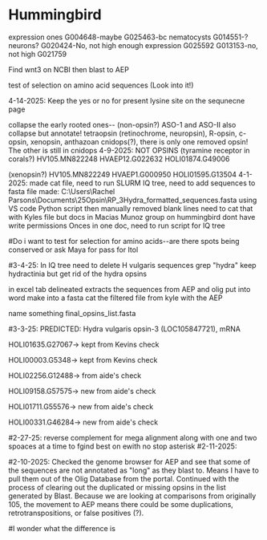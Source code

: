 # Hummingbird
expression ones 
G004648-maybe
G025463-bc nematocysts
G014551-? neurons?
G020424-No, not high enough expression
G025592
G013153-no, not high 
G021759

Find wnt3 on NCBI then blast to AEP

test of selection on amino acid sequences (Look into it!)

4-14-2025: Keep the yes or no for present lysine site on the sequnecne page

collapse the early rooted ones-- (non-opsin?) ASO-1 and ASO-II also collapse but annotate! tetraopsin (retinochrome, neuropsin), R-opsin, c-opsin, xenopsin, anthazoan cnidops(?), 
there is only one removed opsin! The other is still in cnidops
4-9-2025: 
NOT OPSINS
(tyramine receptor in corals?)
HV105.MN822248
HVAEP12.G022632
HOLI01874.G49006

(xenopsin?) 
HV105.MN822249
HVAEP1.G000950
HOLI01595.G13504
4-1-2025: made cat file, need to run SLURM
IQ tree, need to add sequences to fasta file
made: C:\Users\Rachel Parsons\Documents\25Opsin\RP_3Hydra_formatted_sequences.fasta 
using VS code Python script then manually removed blank lines
need to cat that with Kyles file but docs in Macias Munoz group on hummingbird dont have write permissions
Onces in one doc, need to run script for IQ tree

#Do i want to test for selection for amino acids--are there spots being conserved or
ask Maya for pass for Itol


#3-4-25: In IQ tree need to delete H vulgaris sequences
grep "hydra"
keep hydractinia but get rid of the hydra opsins

in excel tab delineated extracts the sequences from AEP and olig
put into word 
make into a fasta
cat the filtered file from kyle with the AEP

name something final_opsins_list.fasta

#3-3-25: 
PREDICTED: Hydra vulgaris opsin-3 (LOC105847721), mRNA

HOLI01635.G27067-> kept from Kevins check

HOLI00003.G5348-> kept from Kevins check

HOLI02256.G12488-> from aide's check

HOLI09158.G57575-> new from aide's check

HOLI01711.G55576-> new from aide's check

HOLI00331.G46284-> new from aide's check

#2-27-25: reverse complement for mega alignment along with one and two spoaces at a time to fgind best on ewith no stop asterisk
#2-11-2025: 

#2-10-2025: Checked the genome browser for AEP and see that some of the sequences are not annotated as "long" as they blast to. Means I have to pull them out of the Olig Database from the 
portal. Continued with the process of clearing out the duplicated or missing opsins in the list generated by Blast. Because we are looking at comparisons from originally 105, the movement to AEP means there could be some duplications, retrotranspositions, or false positives (?).

#I wonder what the difference is
